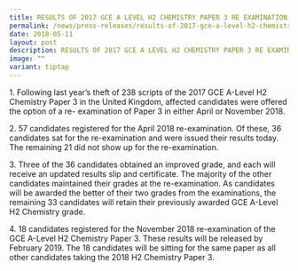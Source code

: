 ```yaml
---
title: RESULTS OF 2017 GCE A LEVEL H2 CHEMISTRY PAPER 3 RE EXAMINATION
permalink: /news/press-releases/results-of-2017-gce-a-level-h2-chemistry-paper-3-re-examination-11052022/
date: 2018-05-11
layout: post
description: RESULTS OF 2017 GCE A LEVEL H2 CHEMISTRY PAPER 3 RE EXAMINATION
image: ""
variant: tiptap
---
```

<p>1. Following last year’s theft of 238 scripts of the 2017 GCE A-Level
H2 Chemistry Paper 3 in the United Kingdom, affected candidates were offered
the option of a re- examination of Paper 3 in either April or November
2018.</p>
<p>2. 57 candidates registered for the April 2018 re-examination. Of these,
36 candidates sat for the re-examination and were issued their results
today. The remaining 21 did not show up for the re-examination.</p>
<p>3. Three of the 36 candidates obtained an improved grade, and each will
receive an updated results slip and certificate. The majority of the other
candidates maintained their grades at the re-examination. As candidates
will be awarded the better of their two grades from the examinations, the
remaining 33 candidates will retain their previously awarded GCE A-Level
H2 Chemistry grade.</p>
<p>4. 18 candidates registered for the November 2018 re-examination of the
GCE A-Level H2 Chemistry Paper 3. These results will be released by February
2019. The 18 candidates will be sitting for the same paper as all other
candidates taking the 2018 H2 Chemistry Paper 3.</p>